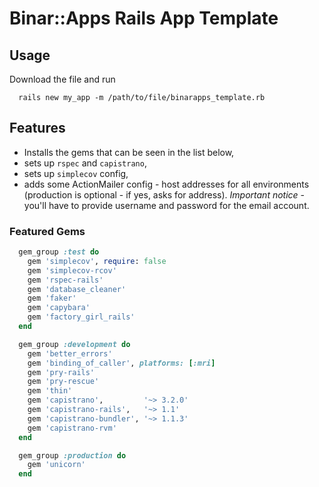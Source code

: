# Binar::Apps Rails App Template

## Usage

Download the file and run

```
  rails new my_app -m /path/to/file/binarapps_template.rb
```

## Features

* Installs the gems that can be seen in the list below,
* sets up `rspec` and `capistrano`,
* sets up `simplecov` config,
* adds some ActionMailer config - host addresses for all environments (production is optional - if yes, asks for address). _Important notice_ - you'll have to provide username and password for the email account. 

### Featured Gems

``` ruby
  gem_group :test do
    gem 'simplecov', require: false
    gem 'simplecov-rcov'
    gem 'rspec-rails'
    gem 'database_cleaner'
    gem 'faker'
    gem 'capybara'
    gem 'factory_girl_rails'
  end

  gem_group :development do
    gem 'better_errors'
    gem 'binding_of_caller', platforms: [:mri]
    gem 'pry-rails'
    gem 'pry-rescue'
    gem 'thin'
    gem 'capistrano',         '~> 3.2.0'
    gem 'capistrano-rails',   '~> 1.1'
    gem 'capistrano-bundler', '~> 1.1.3'
    gem 'capistrano-rvm'
  end

  gem_group :production do
    gem 'unicorn'
  end
```
